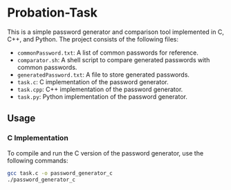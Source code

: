 # Probation-Task

This is a simple password generator and comparison tool implemented in C, C++, and Python. The project consists of the following files:

- `commonPassword.txt`: A list of common passwords for reference.
- `comparator.sh`: A shell script to compare generated passwords with common passwords.
- `generatedPassword.txt`: A file to store generated passwords.
- `task.c`: C implementation of the password generator.
- `task.cpp`: C++ implementation of the password generator.
- `task.py`: Python implementation of the password generator.

## Usage

### C Implementation

To compile and run the C version of the password generator, use the following commands:

```bash
gcc task.c -o password_generator_c
./password_generator_c
